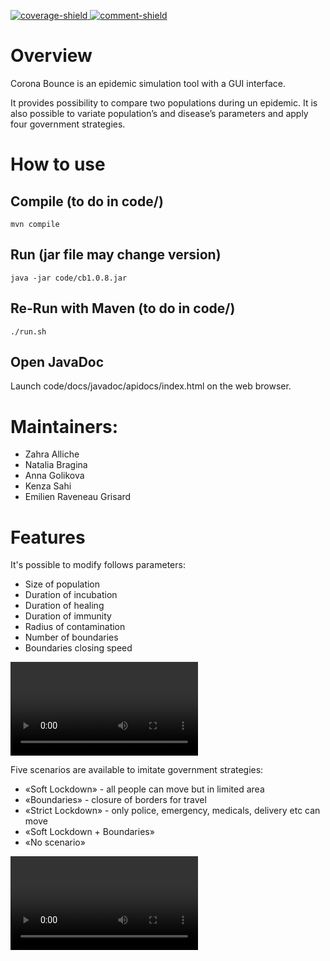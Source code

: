[main]: https://gaufre.informatique.univ-paris-diderot.fr/raveneau/corona-bounce
[coverage-shield]: https://img.shields.io/badge/Coverage-35%25-yellow
[comment-shield]: https://img.shields.io/badge/Javadoc-100%25-brightgreen
[ ![coverage-shield][] ][main]
[ ![comment-shield][] ][main]


# **Overview**

Corona Bounce is an epidemic simulation tool with a GUI interface.

It provides possibility to compare two populations during un epidemic.
It is also possible to variate population’s and disease’s parameters and apply four government strategies.

# **How to use**

## Compile (to do in code/)
```
mvn compile
```

## Run (jar file may change version)
```
java -jar code/cb1.0.8.jar
```

## Re-Run with Maven (to do in code/)
```
./run.sh
```

## Open JavaDoc
Launch code/docs/javadoc/apidocs/index.html on the web browser.

# **Maintainers:**

* Zahra Alliche
* Natalia Bragina
* Anna Golikova
* Kenza Sahi
* Emilien Raveneau Grisard


# **Features**

It's possible to modify follows parameters:
* Size of population
* Duration of incubation
* Duration of healing
* Duration of immunity
* Radius of contamination
* Number of boundaries
* Boundaries closing speed 


![](code/target/project_1_resized.mp4)

Five scenarios are available to imitate government strategies:

* «Soft Lockdown» - all people can move but in limited area
* «Boundaries» - closure of borders for travel 
* «Strict Lockdown» - only police, emergency, medicals, delivery etc can move
* «Soft Lockdown + Boundaries»
* «No scenario»

![](code/target/Project_2_resize.mp4)
